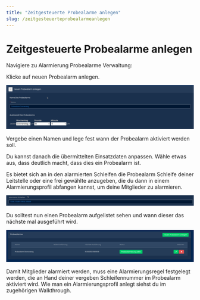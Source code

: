 ```yaml
---
title: "Zeitgesteuerte Probealarme anlegen"
slug: /zeitgesteuerteprobealarmeanlegen
---
```


# Zeitgesteuerte Probealarme anlegen

Navigiere zu Alarmierung  Probealarme  Verwaltung:



Klicke auf neuen Probealarm anlegen.


![](/img/image-25-1024x239.png)



Vergebe einen Namen und lege fest wann der Probealarm aktiviert werden soll.



Du kannst danach die übermittelten Einsatzdaten anpassen. Wähle etwas aus, dass deutlich macht, dass dies ein Probealarm ist.



Es bietet sich an in den alarmierten Schleifen die Probealarm Schleife deiner Leitstelle oder eine frei gewählte anzugeben, die du dann in einem Alarmierungsprofil abfangen kannst, um deine Mitglieder zu alarmieren.


![](/img/image-26-1024x57.png)



Du solltest nun einen Probealarm aufgelistet sehen und wann dieser das nächste mal ausgeführt wird.


![](/img/image-27-1024x175.png)



Damit Mitglieder alarmiert werden, muss eine Alarmierungsregel festgelegt werden, die an Hand deiner vergeben Schleifennummer im Probealarm aktiviert wird. Wie man ein Alarmierungsprofil anlegt siehst du im zugehörigen Walkthrough.